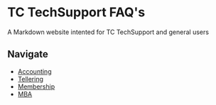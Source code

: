 # TC TechSupport FAQ's
A Markdown website intented for TC TechSupport and general users


## Navigate
- [Accounting](modules.md)
- [Tellering](modules.md)
- [Membership](modules.md)
- [MBA](modules.md)

